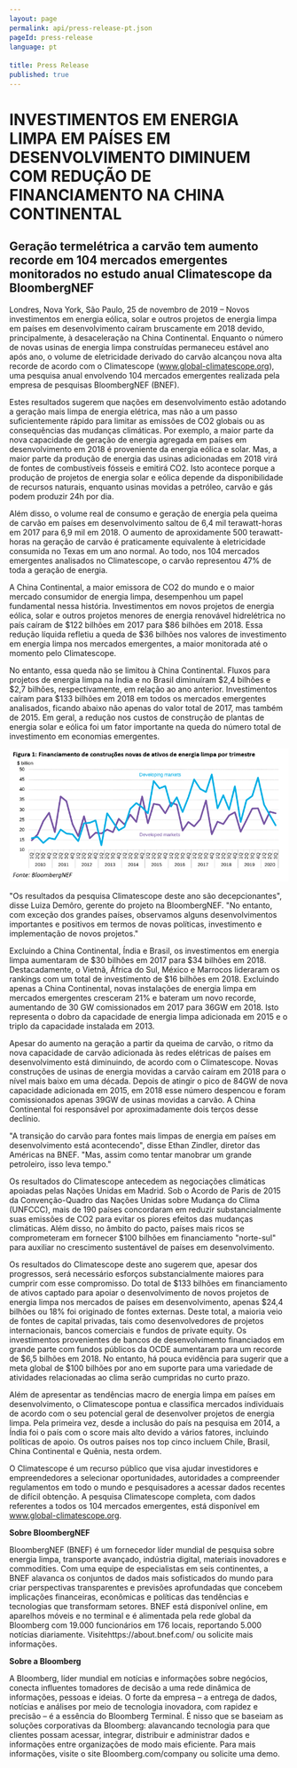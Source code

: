 ```yaml
---
layout: page
permalink: api/press-release-pt.json
pageId: press-release
language: pt

title: Press Release
published: true
---
```


# **INVESTIMENTOS EM ENERGIA LIMPA EM PAÍSES EM DESENVOLVIMENTO DIMINUEM COM REDUÇÃO DE FINANCIAMENTO NA CHINA CONTINENTAL**

## **Geração termelétrica a carvão tem aumento recorde em 104 mercados emergentes monitorados no estudo anual Climatescope da BloombergNEF**

Londres, Nova York, São Paulo, 25 de novembro de 2019 – Novos investimentos em energia eólica, solar e outros projetos de energia limpa em países em desenvolvimento caíram bruscamente em 2018 devido, principalmente, à desaceleração na China Continental. Enquanto o número de novas usinas de energia limpa construídas permaneceu estável ano após ano, o volume de eletricidade derivado do carvão alcançou nova alta recorde de acordo com o Climatescope (www.global-climatescope.org), uma pesquisa anual envolvendo 104 mercados emergentes realizada pela empresa de pesquisas BloombergNEF (BNEF).

Estes resultados sugerem que nações em desenvolvimento estão adotando a geração mais limpa de energia elétrica, mas não a um passo suficientemente rápido para limitar as emissões de CO2 globais ou as consequências das mudanças climáticas. Por exemplo, a maior parte da nova capacidade de geração de energia agregada em países em desenvolvimento em 2018 é proveniente da energia eólica e solar. Mas, a maior parte da produção de energia das usinas adicionadas em 2018 virá de fontes de combustíveis fósseis e emitirá CO2. Isto acontece porque a produção de projetos de energia solar e eólica depende da disponibilidade de recursos naturais, enquanto usinas movidas a petróleo, carvão e gás podem produzir 24h por dia.

Além disso, o volume real de consumo e geração de energia pela queima de carvão em países em desenvolvimento saltou de 6,4 mil terawatt-horas em 2017 para 6,9 mil em 2018. O aumento de aproxidamente 500 terawatt-horas na geração de carvão é praticamente equivalente à eletricidade consumida no Texas em um ano normal. Ao todo, nos 104 mercados emergentes analisados no Climatescope, o carvão representou 47% de toda a geração de energia. 

A China Continental, a maior emissora de CO2 do mundo e o maior mercado consumidor de energia limpa, desempenhou um papel fundamental nessa história. Investimentos em novos projetos de energia eólica, solar e outros projetos menores de energia renovável hidrelétrica no país caíram de $122 bilhões em 2017 para $86 bilhões em 2018. Essa redução líquida refletiu a queda de $36 bilhões nos valores de investimento em energia limpa nos mercados emergentes, a maior monitorada até o momento pelo Climatescope.

No entanto, essa queda não se limitou à China Continental. Fluxos para projetos de energia limpa na Índia e no Brasil diminuíram $2,4 bilhões e $2,7 bilhões, respectivamente, em relação ao ano anterior. Investimentos caíram para $133 bilhões em 2018 em todos os mercados emergentes analisados, ficando abaixo não apenas do valor total de 2017, mas também de 2015. Em geral, a redução nos custos de construção de plantas de energia solar e eólica foi um fator importante na queda do número total de investimento em economias emergentes. 

![Figure 1](/assets/images/content/press-release/PR_Fig1_Portuguese.png)

"Os resultados da pesquisa Climatescope deste ano são decepcionantes", disse Luiza Demôro, gerente do projeto na BloombergNEF. "No entanto, com exceção dos grandes países, observamos alguns desenvolvimentos importantes e positivos em termos de novas políticas, investimento e implementação de novos projetos."

Excluindo a China Continental, Índia e Brasil, os investimentos em energia limpa aumentaram de $30 bilhões em 2017 para $34 bilhões em 2018. Destacadamente, o Vietnã, África do Sul, México e Marrocos lideraram os rankings com um total de investimento de $16 bilhões em 2018. Excluindo apenas a China Continental, novas instalações de energia limpa em mercados emergentes cresceram 21% e bateram um novo recorde, aumentando de 30 GW comissionados em 2017 para 36GW em 2018. Isto representa o dobro da capacidade de energia limpa adicionada em 2015 e o triplo da capacidade instalada em 2013.

Apesar do aumento na geração a partir da queima de carvão, o ritmo da nova capacidade de carvão adicionada às redes elétricas de países em desenvolvimento está diminuindo, de acordo com o Climatescope. Novas construções de usinas de energia movidas a carvão caíram em 2018 para o nível mais baixo em uma década. Depois de atingir o pico de 84GW de nova capacidade adicionada em 2015, em 2018 esse número despencou e foram comissionados apenas 39GW de usinas movidas a carvão. A China Continental foi responsável por aproximadamente dois terços desse declínio. 

"A transição do carvão para fontes mais limpas de energia em países em desenvolvimento está acontecendo", disse Ethan Zindler, diretor das Américas na BNEF. "Mas, assim como tentar manobrar um grande petroleiro, isso leva tempo."

Os resultados do Climatescope antecedem as negociações climáticas apoiadas pelas Nações Unidas em Madrid. Sob o Acordo de Paris de 2015 da Convenção-Quadro das Nações Unidas sobre Mudança do Clima (UNFCCC), mais de 190 países concordaram em reduzir substancialmente suas emissões de CO2 para evitar os piores efeitos das mudanças climáticas. Além disso, no âmbito do pacto, países mais ricos se comprometeram em fornecer $100 bilhões em financiamento "norte-sul" para auxiliar no crescimento sustentável de países em desenvolvimento. 

Os resultados do Climatescope deste ano sugerem que, apesar dos progressos, será necessário esforços substancialmente maiores para cumprir com esse compromisso. Do total de $133 bilhões em financiamento de ativos captado para apoiar o desenvolvimento de novos projetos de energia limpa nos mercados de países em desenvolvimento, apenas $24,4 bilhões ou 18% foi originado de fontes externas. Deste total, a maioria veio de fontes de capital privadas, tais como desenvolvedores de projetos internacionais, bancos comerciais e fundos de private equity. Os investimentos provenientes   de bancos de desenvolvimento financiados em grande parte com fundos públicos da OCDE aumentaram para um recorde de $6,5 bilhões em 2018. No entanto, há pouca evidência para sugerir que a meta global de $100 bilhões por ano em suporte para uma variedade de atividades relacionadas ao clima serão cumpridas no curto prazo. 

Além de apresentar as tendências macro de energia limpa em países em desenvolvimento, o Climatescope pontua e classifica mercados individuais de acordo com o seu potencial geral de desenvolver projetos de energia limpa. Pela primeira vez, desde a inclusão do país na pesquisa em 2014, a Índia foi o país com o score mais alto devido a vários fatores, incluindo políticas de apoio. Os outros países nos top cinco incluem Chile, Brasil, China Continental e Quênia, nesta ordem.

O Climatescope é um recurso público que visa ajudar investidores e empreendedores a selecionar oportunidades, autoridades a compreender regulamentos em todo o mundo e pesquisadores a acessar dados recentes de difícil obtenção. A pesquisa Climatescope completa, com dados referentes a todos os 104 mercados emergentes, está disponível em www.global-climatescope.org.

**Sobre BloombergNEF**

BloombergNEF (BNEF) é um fornecedor líder mundial de pesquisa sobre energia limpa, transporte avançado, indústria digital, materiais inovadores e commodities. Com uma equipe de especialistas em seis continentes, a BNEF alavanca os conjuntos de dados mais sofisticados do mundo para criar perspectivas transparentes e previsões aprofundadas que concebem implicações financeiras, econômicas e políticas das tendências e tecnologias que transformam setores. BNEF está disponível online, em aparelhos móveis e no terminal e é alimentada pela rede global da Bloomberg com 19.000 funcionários em 176 locais, reportando 5.000 notícias diariamente. Visitehttps://about.bnef.com/ ou solicite mais informações.

**Sobre a Bloomberg**

A Bloomberg, líder mundial em notícias e informações sobre negócios, conecta influentes tomadores de decisão a uma rede dinâmica de informações, pessoas e ideias. O forte da empresa – a entrega de dados, notícias e análises por meio de tecnologia inovadora, com rapidez e precisão – é a essência do Bloomberg Terminal. É nisso que se baseiam as soluções corporativas da Bloomberg: alavancando tecnologia para que clientes possam acessar, integrar, distribuir e administrar dados e informações entre organizações de modo mais eficiente. Para mais informações, visite o site Bloomberg.com/company ou solicite uma demo.
